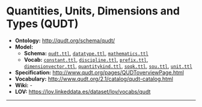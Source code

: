 # Quantities, Units, Dimensions and Types (QUDT)

- **Ontology:** http://qudt.org/schema/qudt/
- **Model:**
    - **Schema:** [`qudt.ttl`](schema/qudt.ttl),
      [`datatype.ttl`](schema/datatype.ttl),
      [`mathematics.ttl`](schema/mathematics.ttl)
    - **Vocab:** [`constant.ttl`](vocab/constant.ttl),
      [`discipline.ttl`](vocab/discipline.ttl),
      [`prefix.ttl`](vocab/prefix.ttl),
      [`dimensionvector.ttl`](vocab/dimensionvector.ttl),
      [`quantitykind.ttl`](vocab/quantitykind.ttl),
      [`soqk.ttl`](vocab/soqk.ttl),
      [`sou.ttl`](vocab/sou.ttl),
      [`unit.ttl`](vocab/unit.ttl)
- **Specification:** http://www.qudt.org/pages/QUDToverviewPage.html
- **Vocabulary:** http://www.qudt.org/2.1/catalog/qudt-catalog.html
- **Wiki:** -
- **LOV:** https://lov.linkeddata.es/dataset/lov/vocabs/qudt

---
